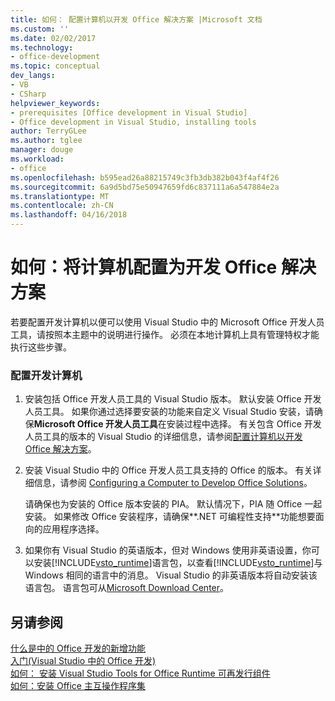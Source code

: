 ```yaml
---
title: 如何： 配置计算机以开发 Office 解决方案 |Microsoft 文档
ms.custom: ''
ms.date: 02/02/2017
ms.technology:
- office-development
ms.topic: conceptual
dev_langs:
- VB
- CSharp
helpviewer_keywords:
- prerequisites [Office development in Visual Studio]
- Office development in Visual Studio, installing tools
author: TerryGLee
ms.author: tglee
manager: douge
ms.workload:
- office
ms.openlocfilehash: b595ead26a88215749c3fb3db382b043f4af4f26
ms.sourcegitcommit: 6a9d5bd75e50947659fd6c837111a6a547884e2a
ms.translationtype: MT
ms.contentlocale: zh-CN
ms.lasthandoff: 04/16/2018
---
```

# <a name="how-to-configure-a-computer-to-develop-office-solutions"></a>如何：将计算机配置为开发 Office 解决方案
  若要配置开发计算机以便可以使用 Visual Studio 中的 Microsoft Office 开发人员工具，请按照本主题中的说明进行操作。 必须在本地计算机上具有管理特权才能执行这些步骤。  
  
### <a name="to-configure-the-development-computer"></a>配置开发计算机  
  
1.  安装包括 Office 开发人员工具的 Visual Studio 版本。 默认安装 Office 开发人员工具。 如果你通过选择要安装的功能来自定义 Visual Studio 安装，请确保**Microsoft Office 开发人员工具**在安装过程中选择。 有关包含 Office 开发人员工具的版本的 Visual Studio 的详细信息，请参阅[配置计算机以开发 Office 解决方案](../vsto/configuring-a-computer-to-develop-office-solutions.md)。  
  
2.  安装 Visual Studio 中的 Office 开发人员工具支持的 Office 的版本。 有关详细信息，请参阅 [Configuring a Computer to Develop Office Solutions](../vsto/configuring-a-computer-to-develop-office-solutions.md)。  
  
     请确保也为安装的 Office 版本安装的 PIA。 默认情况下，PIA 随 Office 一起安装。 如果修改 Office 安装程序，请确保**.NET 可编程性支持**功能想要面向的应用程序选择。  
  
3.  如果你有 Visual Studio 的英语版本，但对 Windows 使用非英语设置，你可以安装[!INCLUDE[vsto_runtime](../vsto/includes/vsto-runtime-md.md)]语言包，以查看[!INCLUDE[vsto_runtime](../vsto/includes/vsto-runtime-md.md)]与 Windows 相同的语言中的消息。 Visual Studio 的非英语版本将自动安装该语言包。 语言包可从[Microsoft Download Center](http://go.microsoft.com/fwlink/?LinkId=140386)。  
  
## <a name="see-also"></a>另请参阅  
 [什么是中的 Office 开发的新增功能](http://msdn.microsoft.com/en-us/bf054af2-c896-4723-aa15-6381145b14bb)   
 [入门&#40;Visual Studio 中的 Office 开发&#41;](../vsto/getting-started-office-development-in-visual-studio.md)   
 [如何： 安装 Visual Studio Tools for Office Runtime 可再发行组件](../vsto/how-to-install-the-visual-studio-tools-for-office-runtime-redistributable.md)   
 [如何：安装 Office 主互操作程序集](../vsto/how-to-install-office-primary-interop-assemblies.md)  
  
  